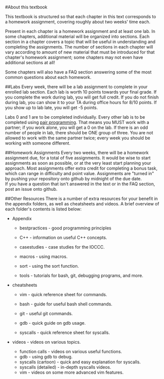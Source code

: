 #About this textbook

This textbook is structured so that each chapter in this text corresponds to a homework assignment, covering roughly about two weeks' time each. 

Present in each chapter is a homework assignment and at least one lab. 
In some chapters, additional material will be organized into sections.
Each section in a chapter covers a topic that will be useful in understanding and completing the assignments.
The number of sections in each chapter will vary according to amount of new material that must be introduced for that chapter's homework assignment; some chapters may not even have additional sections at all!


Some chapters will also have a FAQ section answering some of the most common
questions about each homework.

##Labs
Every week, there will be a lab assignment to complete in your enrolled lab section.
Each lab is worth 10 points towards your final grade.
If you complete the work during lab, you will get full credit.
If you do not finish during lab, you can show it to your TA during office hours for 8/10 points.
If you show up to lab late, you will get -5 points.

Labs 0 and 1 are to be completed individually.
Every other lab is to be completed using [pair programming](https://en.wikipedia.org/wiki/Pair_programming).
That means you MUST work with a partner;
if you work alone, you will get a 0 on the lab.
If there is an odd number of people in lab, there should be ONE group of three.
You are not allowed to work with the same partner twice;
every week you should be working with someone different.


##Homework Assignments
Every two weeks, there will be a homework assignment due, for a total of five assignments. 
It would be wise to start assignments as soon as possible, or at the very least start planning your approach.
Most assignments offer extra credit for completing a bonus task, which can range in difficulty and point value. 
Assignments are "turned in" by pushing your repository onto github by midnight of the due date.  
If you have a question that isn't answered in the text or in the FAQ section, post an issue onto github. 

##Other Resources
There is a number of extra resources for your benefit in the appendix folders, as well as cheatsheets and videos.
A brief overview of each folder's contents is listed below:
* Appendix

	* bestpractices - good programming principles 

	* C++ - information on useful C++ concepts.

	* casestudies - case studies for the IOCCC.

	* macros - using macros. 

	* sort - using the sort function.

	* tools - tutorials for bash, git, debugging programs, and more.

* cheatsheets 

	* vim - quick reference sheet for commands.
	
	* bash - guide for useful bash shell commands.
	
	* git - useful git commands.
	
	* gdb - quick guide on gdb usage.
	
	* syscalls - quick reference sheet for syscalls.
	
* videos - videos on various topics.
	* function calls - videos on various useful functions.
	* gdb - using gdb to debug.
	* syscalls (cartoon) - quick and easy explanation for syscalls.
	* syscalls (detailed) - in-depth syscalls videos.
	* vim - videos on some more advanced vim features.
